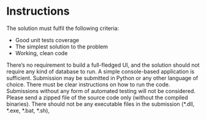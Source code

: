 # Instructions
The solution must fulfil the following criteria:

- Good unit tests coverage
- The simplest solution to the problem
- Working, clean code

There’s no requirement to build a full-fledged UI, and the solution should not require any kind of database to run. A simple console-based application is sufficient. 
Submission may be submitted in Python or any other language of choice. 
There must be clear instructions on how to run the code.
Submissions without any form of automated testing will not be considered.
Please send a zipped file of the source code only (without the compiled binaries). There should not be any executable files in the submission (*.dll, *.exe, *.bat, *.sh),
